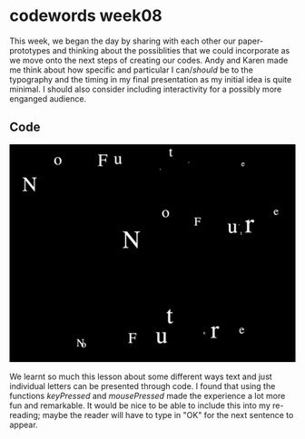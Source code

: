 # codewords week08

This week, we began the day by sharing with each other our paper-prototypes and thinking about the possiblities that we could incorporate as we move onto the next steps of creating our codes. Andy and Karen made me think about how specific and particular I can/*should* be to the typography and the timing in my final presentation as my initial idea is quite minimal. I should also consider including interactivity for a possibly more enganged audience.

## Code 

![](classAndWriggly.jpg)

We learnt so much this lesson about some different ways text and just individual letters can be presented through code. I found that using the functions *keyPressed* and *mousePressed* made the experience a lot more fun and remarkable. It would be nice to be able to include this into my re-reading; maybe the reader will have to type in "OK" for the next sentence to appear. 
